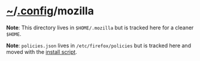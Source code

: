 # [~](https://github.com/eremt/dotfiles)/[.config](https://github.com/eremt/dotfiles/tree/master/.config)/mozilla

**Note**: This directory lives in `$HOME/.mozilla` but is tracked here for a cleaner `$HOME`.

**Note**: `policies.json` lives in `/etc/firefox/policies` but is tracked here and moved with the [install script]().
